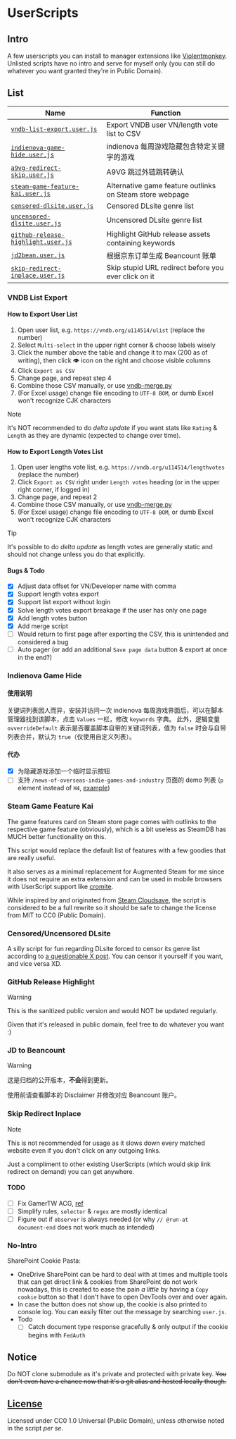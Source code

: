 # UserScripts

## Intro

A few userscripts you can install to manager extensions like [Violentmonkey](https://violentmonkey.github.io).
Unlisted scripts have no intro and serve for myself only (you can still do whatever you want granted they're in Public Domain).

## List

| Name | Function |
| ---- | ---- |
| [`vndb-list-export.user.js`](https://github.com/Vinfall/UserScripts/raw/main/vndb-list-export.user.js) | Export VNDB user VN/length vote list to CSV |
| [`indienova-game-hide.user.js`](https://github.com/Vinfall/UserScripts/raw/main/indienova-game-hide.user.js) | indienova 每周游戏隐藏包含特定关键字的游戏 |
| [`a9vg-redirect-skip.user.js`](https://github.com/Vinfall/UserScripts/raw/main/a9vg-redirect-skip.user.js) | A9VG 跳过外链跳转确认 |
| [`steam-game-feature-kai.user.js`](https://github.com/Vinfall/UserScripts/raw/main/steam-game-feature-kai.user.js) | Alternative game feature outlinks on Steam store webpage |
| [`censored-dlsite.user.js`](https://github.com/Vinfall/UserScripts/raw/main/censored-dlsite.user.js) | Censored DLsite genre list |
| [`uncensored-dlsite.user.js`](https://github.com/Vinfall/UserScripts/raw/main/uncensored-dlsite.user.js) | Uncensored DLsite genre list |
| [`github-release-highlight.user.js`](https://github.com/Vinfall/UserScripts/raw/main/github-release-highlight.user.js) | Highlight GitHub release assets containing keywords |
| [`jd2bean.user.js`](https://github.com/Vinfall/UserScripts/raw/main/jd2bean.user.js) | 根据京东订单生成 Beancount 账单 |
| [`skip-redirect-inplace.user.js`](https://github.com/Vinfall/UserScripts/raw/main/skip-redirect-inplace.user.js) | Skip stupid URL redirect before you ever click on it |

### VNDB List Export

#### How to Export User List

1. Open user list, e.g. `https://vndb.org/u114514/ulist` (replace the number)
2. Select `Multi-select` in the upper right corner & choose labels wisely
3. Click the number above the table and change it to max (200 as of writing), then click 👁️ icon on the right and choose visible columns
4. Click `Export as CSV`
5. Change page, and repeat step 4
6. Combine those CSV manually, or use [vndb-merge.py](https://gist.vinfall.com/Vinfall/716e312743f74d958d51ee29783fcdc9)
7. (For Excel usage) change file encoding to `UTF-8 BOM`, or dumb Excel won't recognize CJK characters

> [!NOTE]
> It's NOT recommended to do *delta update* if you want stats like `Rating` & `Length` as they are dynamic (expected to change over time).

#### How to Export Length Votes List

1. Open user lengths vote list, e.g. `https://vndb.org/u114514/lengthvotes` (replace the number)
2. Click `Export as CSV` right under `Length votes` heading (or in the upper right corner, if logged in)
3. Change page, and repeat 2
4. Combine those CSV manually, or use [vndb-merge.py](https://gist.vinfall.com/Vinfall/716e312743f74d958d51ee29783fcdc9)
5. (For Excel usage) change file encoding to `UTF-8 BOM`, or dumb Excel won't recognize CJK characters

> [!TIP]
> It's possible to do *delta update* as length votes are generally static and should not change unless you do that explicitly.

#### Bugs & Todo

- [x] Adjust data offset for VN/Developer name with comma
- [x] Support length votes export
- [x] Support list export without login
- [x] Solve length votes export breakage if the user has only one page
- [x] Add length votes button
- [x] Add merge script
- [ ] Would return to first page after exporting the CSV, this is unintended and considered a bug
- [ ] Auto pager (or add an additional `Save page data` button & export at once in the end?)

### Indienova Game Hide

#### 使用说明

关键词列表因人而异，安装并访问一次 indienova 每周游戏界面后，可以在脚本管理器找到该脚本，点击 `Values` 一栏，修改 `keywords` 字典。
此外，逻辑变量 `ovverrideDefault` 表示是否覆盖脚本自带的关键词列表，值为 `false` 时会与自带列表合并，默认为 `true`（仅使用自定义列表）。

#### 代办

- [x] 为隐藏游戏添加一个临时显示按钮
- [ ] 支持 `/news-of-overseas-indie-games-and-industry` 页面的 demo 列表 (`p` element instead of `H4`, [example](https://indienova.com/indie-game-news/news-of-overseas-indie-games-and-industry-vol-15/#iah-2))

### Steam Game Feature Kai

The game features card on Steam store page comes with outlinks to the respective game feature (obviously), which is a bit useless as SteamDB has MUCH better functionality on this.

This script would replace the default list of features with a few goodies that are really useful.

It also serves as a minimal replacement for Augmented Steam for me since it does not require an extra extension and can be used in mobile browsers with UserScript support like [cromite](https://github.com/uazo/cromite).

While inspired by and originated from [Steam Cloudsave](https://greasyfork.org/zh-CN/scripts/489218-steam-cloudsave/), the script is considered to be a full rewrite so it should be safe to change the license from MIT to CC0 (Public Domain).

### Censored/Uncensored DLsite

A silly script for fun regarding DLsite forced to censor its genre list according to [a questionable X post](https://twitter.com/mttb2ccp_pt2/status/1772466120290693434). You can censor it yourself if you want, and vice versa XD.

### GitHub Release Highlight

> [!WARNING]
> This is the sanitized public version and would NOT be updated regularly.

Given that it's released in public domain, feel free to do whatever you want :)

### JD to Beancount

> [!WARNING]
> 这是归档的公开版本，**不会**得到更新。

使用前请查看脚本的 Disclaimer 并修改对应 Beancount 账户。

### Skip Redirect Inplace

> [!NOTE]
> This is not recommended for usage as it slows down every matched website even if you don't click on any outgoing links.

Just a compliment to other existing UserScripts (which would skip link redirect on demand) you can get anywhere.

#### TODO

- [ ] Fix GamerTW ACG, [ref](https://acg.gamer.com.tw/acgDetail.php?s=9394)
- [ ] Simplify rules, `selector` & `regex` are mostly identical
- [ ] Figure out if `observer` is always needed (or why `// @run-at       document-end` does not work much as intended)

### No-Intro

SharePoint Cookie Pasta:
- OneDrive SharePoint can be hard to deal with at times and multiple tools that can get direct link & cookies from SharePoint do not work nowadays, this is created to ease the pain *a little* by having a `Copy cookie` button so that I don't have to open DevTools over and over again.
- In case the button does not show up, the cookie is also printed to console log. You can easily filter out the message by searching `user.js`.
- Todo
  - [ ] Catch document type response gracefully & only output if the cookie begins with `FedAuth`

## Notice

Do NOT clone submodule as it's private and protected with private key.
~~You don't even have a chance now that it's a git alias and hosted locally though.~~

## [License](./LICENSE)

Licensed under CC0 1.0 Universal (Public Domain), unless otherwise noted in the script *per se*.

